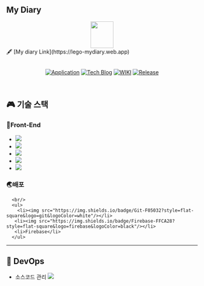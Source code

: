 
 ## My Diary
  <div align="center">
     <img src="https://user-images.githubusercontent.com/95139299/190842505-cd36dbb3-b027-44fd-a867-18e208fef772.png" width="60" height="70" /> 
  </div> 


 <div>
    🖋 [My diary Link](https://lego-mydiary.web.app)
 </div>


<br/>

<div align="center">

[![Application](http://img.shields.io/badge/Application-fc3465?style=flat&logo=github&logoColor=white&link=https://pick-git.com/)](https://pick-git.com/)
[![Tech Blog](http://img.shields.io/badge/-Tech%20Blog-important?style=flat&logo=dev.to&logoColor=white&link=https://2021-pick-git.github.io/)](https://2021-pick-git.github.io/)
[![WIKI](http://img.shields.io/badge/-GitHub%20WiKi-395FC1?style=flat&logo=dev.to&logoColor=white&link=https://github.com/woowacourse-teams/2021-pick-git/wiki)](https://github.com/woowacourse-teams/2021-pick-git/wiki)
[![Release](https://img.shields.io/github/v/release/woowacourse-teams/2021-pick-git?color=skyblue)](https://github.com/woowacourse-teams/2021-pick-git/releases/tag/v1.2.0)

</div>
<br/>

## :video_game: 기술 스택

### 🎨Front-End
<ul>
 <li><img src="https://img.shields.io/badge/java-007396?style=flat-square&logo=java&logoColor=white"/></li>
 <li><img src="https://img.shields.io/badge/HTML5-E34F26?style=flat-square&logo=html5&logoColor=white"/> </li>
 <li><img src="https://img.shields.io/badge/CSS3-1572B6?style=flat-square&logo=css3&logoColor=white"/></li>
 <li><img src="https://img.shields.io/badge/React-61DAFB?style=flat-square&logo=React&logoColor=black"/> </li>
 <li><img src="https://img.shields.io/badge/styled components-DB7093?style=flat-square&logo=styled-components&logoColor=white"/></li>
</ul>



### 🌏배포

      <br/>
      <ul>
        <li><img src="https://img.shields.io/badge/Git-F05032?style=flat-square&logo=git&logoColor=white"/></li>
       <li><img src="https://img.shields.io/badge/Firebase-FFCA28?style=flat-square&logo=firebase&logoColor=black"/></li>
       <li>Firebase</li>
      </ul>



-------------------------------------------------


## 💛 DevOps
 * 소스코드 관리 <img src="https://img.shields.io/badge/Github-3766AB?style=flat"/> 

